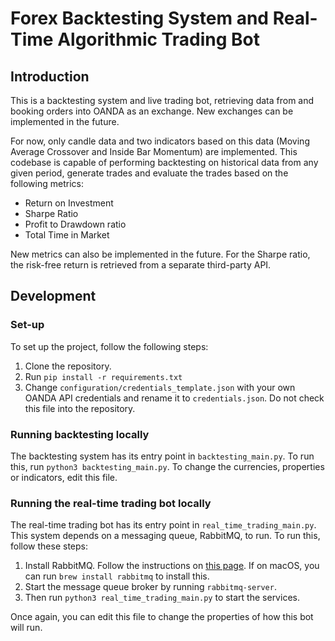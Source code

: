 # Forex Backtesting System and Real-Time Algorithmic Trading Bot
## Introduction
This is a backtesting system and live trading bot, retrieving data from and booking orders into OANDA as an exchange.
New exchanges can be implemented in the future.

For now, only candle data and two indicators based on this data (Moving Average Crossover and Inside Bar Momentum) are implemented.
This codebase is capable of performing backtesting on historical data from any given period, generate trades and evaluate the trades based on the following metrics:
- Return on Investment
- Sharpe Ratio
- Profit to Drawdown ratio
- Total Time in Market

New metrics can also be implemented in the future. For the Sharpe ratio, the risk-free return is retrieved from a separate third-party API.

## Development
### Set-up
To set up the project, follow the following steps:
1. Clone the repository.
2. Run `pip install -r requirements.txt`
3. Change `configuration/credentials_template.json` with your own OANDA API credentials and rename it to `credentials.json`.
   Do not check this file into the repository. 

### Running backtesting locally
The backtesting system has its entry point in `backtesting_main.py`.
To run this, run `python3 backtesting_main.py`.
To change the currencies, properties or indicators, edit this file.

### Running the real-time trading bot locally
The real-time trading bot has its entry point in `real_time_trading_main.py`.
This system depends on a messaging queue, RabbitMQ, to run. To run this, follow these steps:
1. Install RabbitMQ. Follow the instructions on [this page](https://www.rabbitmq.com/docs/download).
   If on macOS, you can run `brew install rabbitmq` to install this.
2. Start the message queue broker by running `rabbitmq-server`.
3. Then run `python3 real_time_trading_main.py` to start the services.

Once again, you can edit this file to change the properties of how this bot will run.